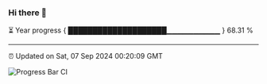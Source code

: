 ### Hi there 👋

⏳ Year progress { ████████████████████▁▁▁▁▁▁▁▁▁▁ } 68.31 %

---

⏰ Updated on Sat, 07 Sep 2024 00:20:09 GMT

![Progress Bar CI](https://github.com/liununu/liununu/workflows/Progress%20Bar%20CI/badge.svg)
